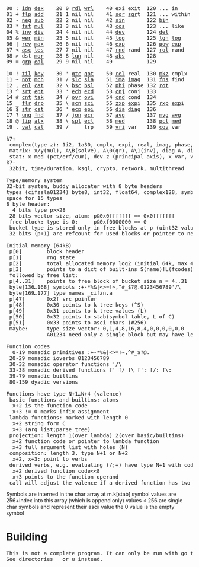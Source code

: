 <pre>00 : <a href="../../blob/master/k.go#L789">idn</a> <a href="../../blob/master/k.go#L480">dex</a>    20 0 <a href="../../blob/master/k.go#L3808">rdl</a> <a href="../../blob/master/k.go#L3812">wrl</a>    40 exi exit  120 ... in       60 <a href="../../blob/master/k.go#L4607">prm</a>  140
01 + <a href="../../blob/master/k.go#L790">flp</a> <a href="../../blob/master/k.go#L2204">add</a>    21 1 nil nil    41 <a href="../../blob/master/k.go#L2034">sqr</a> <a href="../../blob/master/k.go#L2034">sqr</a>t  121 ... within   61      141
02 - <a href="../../blob/master/k.go#L829">neg</a> <a href="../../blob/master/k.go#L2205">sub</a>    22 2 nil nil    42 <a href="../../blob/master/k.go#L2037">sin</a>       122 <a href="../../blob/master/k.go#L4057">bin</a>          62      142
03 * <a href="../../blob/master/k.go#L832">fst</a> <a href="../../blob/master/k.go#L2206">mul</a>    23 3 nil nil    43 <a href="../../blob/master/k.go#L2040">cos</a>       123 ... like     63      143
04 % <a href="../../blob/master/k.go#L870">inv</a> <a href="../../blob/master/k.go#L2207">div</a>    24 4 nil nil    44 <a href="../../blob/master/k.go#L5179">dev</a>       124 <a href="../../blob/master/k.go#L4574">del</a>          64      144
05 & <a href="../../blob/master/k.go#L873">wer</a> <a href="../../blob/master/k.go#L2208">min</a>    25 5 nil nil    45 <a href="../../blob/master/k.go#L2051">log</a>       125 <a href="../../blob/master/k.go#L2213">lgn</a> <a href="../../blob/master/k.go#L2051">log</a>      65      145
06 | <a href="../../blob/master/k.go#L899">rev</a> <a href="../../blob/master/k.go#L2209">max</a>    26 6 nil nil    46 <a href="../../blob/master/k.go#L2054">exp</a>       126 <a href="../../blob/master/k.go#L2216">pow</a> <a href="../../blob/master/k.go#L2054">exp</a>      66      146
07 < <a href="../../blob/master/k.go#L930">asc</a> <a href="../../blob/master/k.go#L2210">les</a>    27 7 nil nil    47 <a href="../../blob/master/k.go#L4699">rnd</a> rand  127 <a href="../../blob/master/k.go#L4644">rol</a> rand     67      147
08 > dst <a href="../../blob/master/k.go#L2211">mor</a>    28 8 <a href="../../blob/master/k.go#L3818">lun</a> nil    48 <a href="../../blob/master/k.go#L2043">abs</a>       128              68      148
09 = <a href="../../blob/master/k.go#L973">grp</a> <a href="../../blob/master/k.go#L2212">eql</a>    29 9 nil nil    49           129              69      149
                                                                          
10 ! <a href="../../blob/master/k.go#L1006">til</a> <a href="../../blob/master/k.go#L2257">key</a>    30 ' <a href="../../blob/master/k.go#L3356">qtc</a> <a href="../../blob/master/k.go#L3353">qot</a>    50 <a href="../../blob/master/k.go#L2057">rel</a> real  130 <a href="../../blob/master/k.go#L5102">mkz</a> cmplx    70      150
11 ~ <a href="../../blob/master/k.go#L1100">not</a> <a href="../../blob/master/k.go#L2291">mch</a>    31 / <a href="../../blob/master/k.go#L3357">slc</a> <a href="../../blob/master/k.go#L3354">sla</a>    51 <a href="../../blob/master/k.go#L2058">ima</a> <a href="../../blob/master/k.go#L2058">ima</a>g  131 <a href="../../blob/master/k.go#L2859">fns</a> find     71      151
12 , <a href="../../blob/master/k.go#L1122">enl</a> <a href="../../blob/master/k.go#L2343">cat</a>    32 \ <a href="../../blob/master/k.go#L3358">bsc</a> <a href="../../blob/master/k.go#L3355">bsl</a>    52 <a href="../../blob/master/k.go#L2059">phi</a> phase 132 <a href="../../blob/master/k.go#L2591">rot</a>          72      152
13 ^ <a href="../../blob/master/k.go#L1140">srt</a> <a href="../../blob/master/k.go#L2479">ept</a>    33 ' <a href="../../blob/master/k.go#L3365">ech</a> <a href="../../blob/master/k.go#L3391">ecd</a>    53 <a href="../../blob/master/k.go#L2087">cnj</a> conj  133              73      153
14 # <a href="../../blob/master/k.go#L1141">cnt</a> <a href="../../blob/master/k.go#L2511">tak</a>    34 / <a href="../../blob/master/k.go#L3516">ovr</a> <a href="../../blob/master/k.go#L3658">ovi</a>    54 <a href="../../blob/master/k.go#L4936">cnd</a> cond  134              74      154
15 _ <a href="../../blob/master/k.go#L1149">flr</a> <a href="../../blob/master/k.go#L2592">drp</a>    35 \ <a href="../../blob/master/k.go#L3577">scn</a> <a href="../../blob/master/k.go#L3691">sci</a>    55 <a href="../../blob/master/k.go#L2145">zxp</a> <a href="../../blob/master/k.go#L2054">exp</a>i  135 <a href="../../blob/master/k.go#L2108">rxp</a> <a href="../../blob/master/k.go#L2054">exp</a>i     75      155
16 $ <a href="../../blob/master/k.go#L1174">str</a> <a href="../../blob/master/k.go#L2712">cst</a>    36 ' <a href="../../blob/master/k.go#L3411">ecp</a> <a href="../../blob/master/k.go#L3468">epi</a>    56 <a href="../../blob/master/k.go#L1075">dia</a> <a href="../../blob/master/k.go#L1075">dia</a>g  136              76      156
17 ? <a href="../../blob/master/k.go#L1255">unq</a> <a href="../../blob/master/k.go#L2818">fnd</a>    37 / <a href="../../blob/master/k.go#L3951">jon</a> <a href="../../blob/master/k.go#L3488">ecr</a>    57 <a href="../../blob/master/k.go#L5274">avg</a>       137 <a href="../../blob/master/k.go#L5305">mvg</a> <a href="../../blob/master/k.go#L5274">avg</a>      77      157
18 @ <a href="../../blob/master/k.go#L1288">tip</a> <a href="../../blob/master/k.go#L2891">atx</a>    38 \ <a href="../../blob/master/k.go#L3918">spl</a> <a href="../../blob/master/k.go#L3502">ecl</a>    58 <a href="../../blob/master/k.go#L5410">med</a>       138 <a href="../../blob/master/k.go#L5422">pct</a> <a href="../../blob/master/k.go#L5410">med</a>      78      158
19 . <a href="../../blob/master/k.go#L1299">val</a> <a href="../../blob/master/k.go#L3207">cal</a>    39 /     trp    59 <a href="../../blob/master/k.go#L5205">vri</a> var   139 <a href="../../blob/master/k.go#L5226">cov</a> var      79      15

k7+
 complex(type z): 1i2, 1a30, cmplx, expi, real, imag, phase, conj, rand 3i(binormal)
 matrix: x/y(mul), A\B(solve), A\0(qr), A\1(inv), diag A, diag v, norm, cond
 stat: x med (pct/erf/cum), dev z (principal axis), x var, var z (cov), x avg (cum/win/exp)
k7-
 32bit, time/duration, ksql, crypto, network, multithread
 
Type/memory system
32-bit system, buddy allocater with 8 byte headers
types (cifzsla01234) byte8, int32, float64, complex128, symbol64, list32, dict64, funcs
space for 15 types
8 byte header:
  4 bits type p>>28
 28 bits vector size, atom: p&0x0fffffff == 0x0fffffff
 free block: type is 0:     p&0xf0000000 == 0
 bucket type is stored only in free blocks at p (uint32 value)
 32 bits (p+1) are refcount for used blocks or pointer to next free

Initial memory (64kB)
 p[0]        block header
 p[1]        rng state
 p[2]        total allocated memory log2 (initial 64k, max 4G) uint32
 p[3]        points to a dict of built-ins S(name)!L(fcodes)
 followed by free list:
 p[4..31]    points to free block of bucket size n = 4..31
 byte[136…168] symbols :+-*%&|<>=!~,^#_$?@.0123456789'/\
 byte[169…177] type names _cifzn.a
 p[47]       0x2f src pointer
 p[48]       0x30 points to k tree keys (^S)
 p[49]       0x31 points to k tree values (L)
 p[50]       0x32 points to stab(symbol table, L of C)
 p[51]       0x33 points to asci chars (#256)
 maybe:      type size vector: 0,1,4,8,16,8,4,0,0,0,0,0,0
             A01234 need only a single block but may have length>0

Function codes
  0-19 monadic primitives :+-*%&|<>=!~,^#_$?@.
 20-29 monadic ioverbs 0123456789
 30-32 monadic operator functions '/\
 33-38 monadic derived functions f' f/ f\ f': f/: f\:
 39-79 monadic builtins
 80-159 dyadic versions

Functions have type N+1…N+4 (valence)
 basic functions and builtins: atoms
  x+2 is the function code
  x+3 != 0 marks infix assignment
 lambda functions: marked with length 0
  x+2 string form C
  x+3 (arg list;parse tree)
 projection: length 1(over lambda) 2(over basic/builtins)
  x+2 function code or pointer to lambda function
  x+3 full argument list with holes (N)
 composition: length 3, type N+1 or N+2
  x+2, x+3: point to verbs
 derived verbs, e.g. evaluating (/;+) have type N+1 with code > 256
  x+2 derived function code<<8
  x+3 points to the function operand
 call will adjust the valence if a derived function has two arguments
</pre>

Symbols are interned in the char array at m.k[stab]
 symbol values are 256+index into this array (which is append only)
 values < 256 are single char symbols and represent their ascii value
 the 0 value is the empty symbol

# Building
<pre>
This is not a complete program. It can only be run with go test.
See directories _ or u instead.
</pre>
